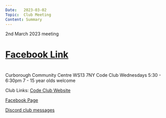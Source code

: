 ```yaml
---
Date:   2023-03-02
Topic:  Club Meeting
Content: Summary
---
```

2nd March 2023 meeting

# [Facebook Link](https://www.facebook.com/720665616418529/posts/712658723885885)

#
Curborough Community Centre
WS13 7NY
Code Club
Wednesdays 5:30 - 6:30pm
7 - 15 year olds welcome

Club Links:
[Code Club Website](https://lichfield-code-club.github.io/)

[Facebook Page](https://www.facebook.com/LichfieldCoders)

[Discord club messages](https://discord.gg/szz6xGK)
